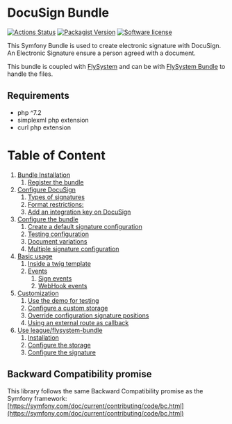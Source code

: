 # DocuSign Bundle

[![Actions Status](https://github.com/gregoirehebert/docusign-bundle/workflows/CI/badge.svg)](https://github.com/gregoirehebert/docusign-bundle/actions)
[![Packagist Version](https://img.shields.io/packagist/v/gheb/docusign-bundle.svg?style=flat-square)](https://packagist.org/packages/gheb/docusign-bundle)
[![Software license](https://img.shields.io/github/license/gregoirehebert/docusign-bundle.svg?style=flat-square)](https://github.com/gregoirehebert/docusign-bundle/blob/master/LICENSE)

This Symfony Bundle is used to create electronic signature with DocuSign.
An Electronic Signature ensure a person agreed with a document.

This bundle is coupled with [FlySystem](https://flysystem.thephpleague.com) and can be with [FlySystem Bundle](https://github.com/thephpleague/flysystem-bundle) to handle the files.

## Requirements

- php ^7.2
- simplexml php extension
- curl php extension

# Table of Content

1.  [Bundle Installation](doc/installation.md)
    1.  [Register the bundle](doc/installation.md#register-the-bundle)
1.  [Configure DocuSign](doc/configure-docusign.md#docusign-configuration)
    1.  [Types of signatures](doc/configure-docusign.md#types-of-signatures)
    1.  [Format restrictions:](doc/configure-docusign.md#format-restrictions)
    1.  [Add an integration key on DocuSign](doc/configure-docusign.md#add-an-integration-key-on-docusign)
1.  [Configure the bundle](doc/configure-the-bundle.md)
    1.  [Create a default signature configuration](doc/configure-the-bundle.md#create-a-default-signature-configuration)
    1.  [Testing configuration](doc/configure-the-bundle.md#testing-configuration)
    1.  [Document variations](doc/configure-the-bundle.md#document-variations)
    1.  [Multiple signature configuration](doc/configure-the-bundle.md#multiple-signature-configuration)
1.  [Basic usage](doc/usage.md)
    1.  [Inside a twig template](doc/usage.md#inside-a-twig-template)
    1.  [Events](doc/events.md)
        1.  [Sign events](doc/events.md#sign-events)
        1.  [WebHook events](doc/events.md#webhook-events)
1.  [Customization](doc/customize-the-bundle.md)
    1. [Use the demo for testing](doc/customize-the-bundle.md#use-the-demo-for-testing)
    1. [Configure a custom storage](doc/customize-the-bundle.md#configure-a-custom-storage)
    1. [Override configuration signature positions](doc/customize-the-bundle.md#override-configuration-signature-positions)
    1. [Using an external route as callback](doc/customize-the-bundle.md#using-an-external-route-as-callback)
1.  [Use league/flysystem-bundle](doc/use-flysystem-bundle.md)
    1.  [Installation](doc/use-flysystem-bundle.md#installation)
    1.  [Configure the storage](doc/use-flysystem-bundle.md#configure-the-storage)
    1.  [Configure the signature](doc/use-flysystem-bundle.md#configure-the-signature)

## Backward Compatibility promise

This library follows the same Backward Compatibility promise as the Symfony framework: [https://symfony.com/doc/current/contributing/code/bc.html](https://symfony.com/doc/current/contributing/code/bc.html)
